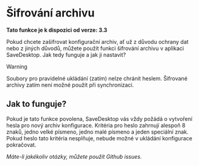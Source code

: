 # Šifrování archivu
**Tato funkce je k dispozici od verze: 3.3**

Pokud chcete zašifrovat konfigurační archiv, ať už z důvodu ochrany dat nebo z jiných důvodů, můžete použít funkci šifrování archivu v aplikaci SaveDesktop. Jak tedy funguje a jak ji nastavit?

> [!WARNING]  
> Soubory pro pravidelné ukládání (zatím) nelze chránit heslem. Šifrované archivy zatím není možné použít při synchronizaci.

## Jak to funguje?
Pokud je tato funkce povolena, SaveDesktop vás vždy požádá o vytvoření hesla pro nový archiv konfigurace. Kritéria pro heslo zahrnují alespoň 8 znaků, jedno velké písmeno, jedno malé písmeno a jeden speciální znak. Pokud heslo tato kritéria nesplňuje, nebude možné v ukládání konfigurace pokračovat.

_Máte-li jakékoliv otázky, můžete použít Github issues._
